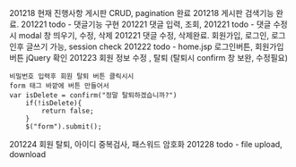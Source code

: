 201218 현재 진행사항 게시판 CRUD, pagination 완료
201218 게시판 검색기능 완료.
201221 todo - 댓글기능 구현
201221 댓글 입력, 조회, 
201221 todo - 댓글 수정시 modal 창 띄우기, 수정, 삭제
201221 댓글 수정, 삭제완료. 회원가입, 로그인, 로그인후 글쓰기 가능, session check
201222 todo - home.jsp 로그인버튼, 회원가입 버튼 jQuery 확인 
201223 회원 정보 수정 , 탈퇴 (탈퇴시 confirm 창 보완, 수정필요)

    비밀번호 입력후 회원 탈퇴 버튼 클릭시시 
    form 태그 바깥에 버튼 만들어서 
    var isDelete = confirm("정말 탈퇴하겠습니까?")
		if(!isDelete){
			return false;
		}
		$("form").submit();

201224 회원 탈퇴, 아이디 중복검사, 패스워드 암호화 
201228 todo - file upload, download